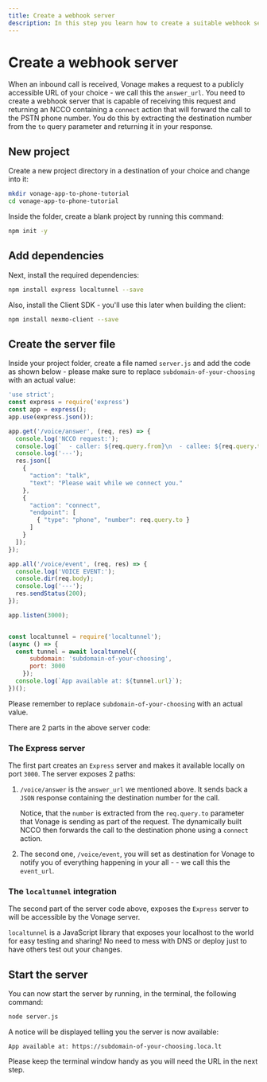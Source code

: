 ```yaml
---
title: Create a webhook server
description: In this step you learn how to create a suitable webhook server that supports an inbound call from a PSTN phone to a web app.
---
```


# Create a webhook server

When an inbound call is received, Vonage makes a request to a publicly accessible URL of your choice - we call this the `answer_url`. You need to create a webhook server that is capable of receiving this request and returning an NCCO containing a `connect` action that will forward the call to the PSTN phone number. You do this by extracting the destination number from the `to` query parameter and returning it in your response.

## New project

Create a new project directory in a destination of your choice and change into it:

``` bash
mkdir vonage-app-to-phone-tutorial
cd vonage-app-to-phone-tutorial
```

Inside the folder, create a blank project by running this command:

``` bash
npm init -y
```

## Add dependencies

Next, install the required dependencies:

``` bash
npm install express localtunnel --save
```

Also, install the Client SDK - you'll use this later when building the client:

``` bash
npm install nexmo-client --save
```

## Create the server file

Inside your project folder, create a file named `server.js` and add the code as shown below - please make sure to replace `subdomain-of-your-choosing` with an actual value:

``` javascript
'use strict';
const express = require('express')
const app = express();
app.use(express.json());

app.get('/voice/answer', (req, res) => {
  console.log('NCCO request:');
  console.log(`  - caller: ${req.query.from}\n  - callee: ${req.query.to}`);
  console.log('---');
  res.json([ 
    { 
      "action": "talk", 
      "text": "Please wait while we connect you."
    },
    { 
      "action": "connect", 
      "endpoint": [ 
        { "type": "phone", "number": req.query.to } 
      ]
    }
  ]);
});

app.all('/voice/event', (req, res) => {
  console.log('VOICE EVENT:');
  console.dir(req.body);
  console.log('---');
  res.sendStatus(200);
});

app.listen(3000);


const localtunnel = require('localtunnel');
(async () => {
  const tunnel = await localtunnel({ 
      subdomain: 'subdomain-of-your-choosing', 
      port: 3000
    });
  console.log(`App available at: ${tunnel.url}`);
})();
```

Please remember to replace `subdomain-of-your-choosing` with an actual value.


There are 2 parts in the above server code:


### The Express server

The first part creates an `Express` server and makes it available locally on port `3000`. The server exposes 2 paths:

1. `/voice/answer` is the `answer_url` we mentioned above. It sends back a `JSON` response containing the destination number for the call. 
   
    Notice, that the `number` is extracted from the `req.query.to` parameter that Vonage is sending as part of the request. The dynamically built NCCO then forwards the call to the destination phone using a `connect` action.

2. The second one, `/voice/event`, you will set as destination for Vonage to notify you of everything happening in your all - - we call this the `event_url`.


### The `localtunnel`  integration

The second part of the server code above, exposes the `Express` server to will be accessible by the Vonage server.

`localtunnel` is a JavaScript library that exposes your localhost to the world for easy testing and sharing! No need to mess with DNS or deploy just to have others test out your changes.


## Start the server

You can now start the server by running, in the terminal, the following command:

``` bash
node server.js
```

A notice will be displayed telling you the server is now available:

```
App available at: https://subdomain-of-your-choosing.loca.lt
```

Please keep the terminal window handy as you will need the URL in the next step.
